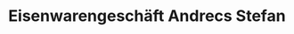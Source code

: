 ---
title: "Eisenwarengeschäft Andrecs Stefan"
url: /klagenfurt-am-woerthersee/eisenwarengeschaeft-andrecs-stefan/
shop: Eisenwaren
---